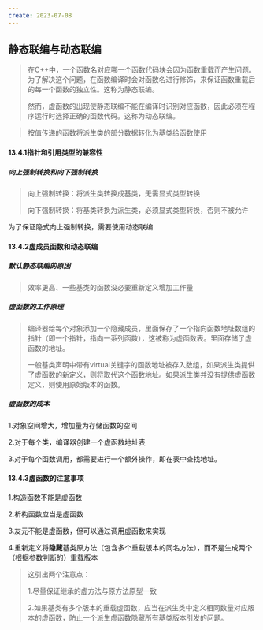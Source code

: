 ```yaml
---
create: 2023-07-08
---
```

## 静态联编与动态联编

> 在C++中，一个函数名对应哪一个函数代码块会因为函数重载而产生问题。为了解决这个问题，在函数编译时会对函数名进行修饰，来保证函数重载后的每一个函数的独立性。这称为静态联编。
>
> 然而，虚函数的出现使静态联编不能在编译时识别对应函数，因此必须在程序运行时选择正确的函数代码。这称为动态联编。

> 按值传递的函数将派生类的部分数据转化为基类给函数使用

#### 13.4.1指针和引用类型的兼容性

##### 向上强制转换和向下强制转换

> 向上强制转换：将派生类转换成基类，无需显式类型转换
>
> 向下强制转换：将基类转换为派生类，必须显式类型转换，否则不被允许

为了保证隐式向上强制转换，需要使用动态联编

#### 13.4.2虚成员函数和动态联编

##### 默认静态联编的原因

> 效率更高、一些基类的函数没必要重新定义增加工作量

##### 虚函数的工作原理

> 编译器给每个对象添加一个隐藏成员，里面保存了一个指向函数地址数组的指针（即一个指针，指向一系列函数），这被称为虚函数表。里面存储了虚函数的地址。
>
> 一般基类声明中带有virtual关键字的函数地址被存入数组，如果派生类提供了虚函数的新定义，则将取代这个函数地址。如果派生类并没有提供虚函数定义，则使用原始版本的函数。

##### 虚函数的成本

1.对象空间增大，增加量为存储函数的空间

2.对于每个类，编译器创建一个虚函数地址表

3.对于每个函数调用，都需要进行一个额外操作，即在表中查找地址。

#### 13.4.3虚函数的注意事项

1.构造函数不能是虚函数

2.析构函数应当是虚函数

3.友元不能是虚函数，但可以通过调用虚函数来实现

4.重新定义将**隐藏**基类原方法（包含多个重载版本的同名方法），而不是生成两个（根据参数判断的）重载版本

> 这引出两个注意点：
>
> 1.尽量保证继承的虚方法与原方法原型一致
>
> 2.如果基类有多个版本的重载虚函数，应当在派生类中定义相同数量对应版本的虚函数，防止一个派生虚函数隐藏所有基类版本引发的问题。

